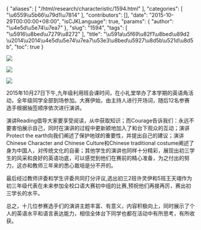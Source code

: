 {
    "aliases": [
        "/html/research/characteristic/1594.html"
    ],
    "categories": [
        "\u6559\u5b66\u79d1\u7814"
    ],
    "contributors": [],
    "date": "2015-10-29T00:00:00+08:00",
    "isCJKLanguage": true,
    "params": {
        "author": "\u4e5d\u5e74\u7ea7"
    },
    "slug": "1594",
    "tags": [
        "\u5916\u8bed\u7279\u8272"
    ],
    "title": "\u591a\u5f69\u82f1\u8bed\u89d2                     \u2014\u2014\u4e5d\u5e74\u7ea7\u53e3\u8bed\u5927\u8d5b\u521d\u8d5b",
    "toc": true
}

![](https://cdn.tfls.online/mirror/full/017656ff5077381d5361fec0741b0637ec0d80e2.jpg)




![](https://cdn.tfls.online/mirror/full/38d28cc317cff92b9580ede3c3cbd4ac318c5f48.jpg)




![](https://cdn.tfls.online/mirror/full/0daf66ad3f65a52fca7669ce3f718de62420530d.jpg)







2015年10月27日下午,九年级利用班会课时间，在小礼堂举办了本学期的英语角活动，全年级同学全部到场参加。大赛伊始，由主持人进行开场词，随后12名参赛选手根据抽签顺序依次进行演讲。




演讲Reading倡导大家要享受阅读，从中获取知识；而Courage告诉我们：永远不要害怕展示自己，同时在演讲的过程中更新颖地加入了和台下观众的互动；演讲Protect the earth向我们阐述了保护地球的重要性，并提出自己的建议；演讲Chinese Character and
Chinese Culture和Chinese traditional
costume阐述了身为中国人，对传统文化的自豪；其他学生的演讲也同样十分精彩，展现出初三学生的风采和良好的英语功底，可以感觉到他们在赛前的精心准备，为之付出的努力，这亦和教师三年来的悉心栽培是分不开的。




最后经过教师评委和学生评委共同打分评议,选出初三2班许灵伊和5班王天翊作为初三年级代表在未来参加全校口语大赛初中组的比赛,预祝他们再接再厉，赛出初三学长的水平。




总之，十几位参赛选手们的演讲主题丰富、有意义，内容积极向上，同时展示了个人的英语水平和语言表达能力，相信全体台下同学也都在活动中有所思考，有所收获。



